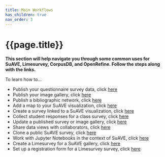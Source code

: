 ```yaml
---
title: Main Workflows
has_children: true
nav_order: 3
---
```


# {{page.title}}

**This section will help navigate you through some common uses for SuAVE, Limesurvey, CorpusDB, and OpenRefine. Follow the steps along with the links.**

To learn how to...

- Publish your questionnaire survey data, click [here]()
- Publish your image gallery, click [here]()
- Publish a bibliographic network, click [here]()
- Add a map to your SuAVE visualization, click [here]()
- Create a survey linked to a SuAVE visualization, click [here]()
- Collect student responses for a class survey, click [here]()
- Update a published survey or image gallery, click [here]()
- Share data views with collaborators, click [here]()
- Clone a public SuAVE survey, click [here]()
- Work with Jupyter Notebooks in the context of SuAVE, click [here]()
- Create a Limesurvey for a SuAVE gallery, click [here]()
- Set up a registration form for a Limesurvey survey, click [here]()
